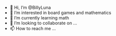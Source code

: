 - 👋 Hi, I’m @BillyLuna
- 👀 I’m interested in board games and mathematics
- 🌱 I’m currently learning math
- 💞️ I’m looking to collaborate on ...
- 📫 How to reach me ...

<!---
BillyLuna/BillyLuna is a ✨ special ✨ repository because its `README.md` (this file) appears on your GitHub profile.
You can click the Preview link to take a look at your changes.
--->
